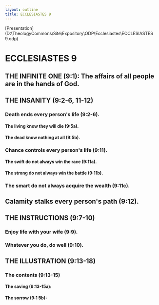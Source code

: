 ```yaml
---
layout: outline
title: ECCLESIASTES 9
---
```

[Presentation](D:\TheologyCommons\Site\Expository\ODP\Ecclesiastes\ECCLESIASTES 9.odp)
# ECCLESIASTES 9 
## THE INFINITE ONE (9:1): The affairs of all people are in the hands of God. 
## THE INSANITY (9:2-6, 11-12) 
###  Death ends every person\'s life (9:2-6). 
####  The living know they will die (9:5a). 
####  The dead know nothing at all (9:5b). 
###  Chance controls every person\'s life (9:11). 
####  The swift do not always win the race (9:11a). 
####  The strong do not always win the battle (9:11b). 
###  The smart do not always acquire the wealth (9:11c). 
## Calamity stalks every person\'s path (9:12). 
## THE INSTRUCTIONS (9:7-10) 
###  Enjoy life with your wife (9:9). 
###  Whatever you do, do well (9:10). 
## THE ILLUSTRATION (9:13-18) 
###  The contents (9:13-15) 
####  The saving (9:13-15a): 
####  The sorrow (9:1 5b): 
